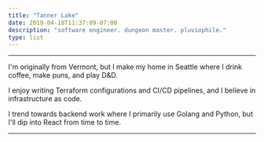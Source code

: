 ```yaml
---
title: "Tanner Lake"
date: 2019-04-18T11:37:09-07:00
description: "software engineer. dungeon master. pluviophile."
type: list
---
```


---

I'm originally from Vermont, but I make my home in Seattle where I drink coffee, make puns, and play D&D.

I enjoy writing Terraform configurations and CI/CD pipelines, and I believe in infrastructure as code.

I trend towards backend work where I primarily use Golang and Python, but I'll dip into React from time to time.

---
